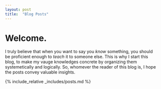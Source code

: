 ```yaml
---
layout: post
title:  "Blog Posts"
---
```


# Welcome.


I truly believe that when you want to say you *know* something, you should be proficient enough to *teach* it to someone else. This is why I start this blog, to make my vauge knowledges concrete by organizing them systemetically and logically. So, whomever the reader of this blog is, I hope the posts convey valuable insights. 

{% include_relative _includes/posts.md %}